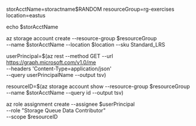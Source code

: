 storAcctName=storactname$RANDOM
resourceGroup=rg-exercises
location=eastus

echo $storAcctName

az storage account create --resource-group $resourceGroup \
    --name $storAcctName --location $location --sku Standard_LRS

userPrincipal=$(az rest --method GET --url https://graph.microsoft.com/v1.0/me \
    --headers 'Content-Type=application/json' \
    --query userPrincipalName --output tsv)

resourceID=$(az storage account show --resource-group $resourceGroup \
    --name $storAcctName --query id --output tsv)

az role assignment create --assignee $userPrincipal \
    --role "Storage Queue Data Contributor" \
    --scope $resourceID